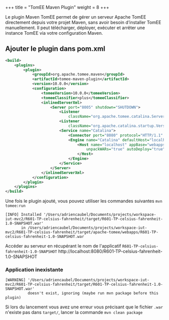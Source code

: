 +++
title = "TomEE Maven Plugin"
weight = 8
+++

Le plugin Maven TomEE permet de gérer un serveur Apache TomEE directement depuis votre projet Maven, sans avoir besoin d’installer TomEE manuellement. Il peut télécharger, déployer, exécuter et arrêter une instance TomEE via votre configuration Maven.

## Ajouter le plugin dans pom.xml

```xml
<build>
    <plugins>
        <plugin>
            <groupId>org.apache.tomee.maven</groupId>
            <artifactId>tomee-maven-plugin</artifactId>
            <version>10.0.0</version>
            <configuration>
                <tomeeVersion>10.0.0</tomeeVersion>
                <tomeeClassifier>plus</tomeeClassifier>
                <inlinedServerXml>
                    <Server port="8005" shutdown="SHUTDOWN">
                        <Listener
                            className="org.apache.tomee.catalina.ServerListener" />
                        <Listener
                            className="org.apache.catalina.startup.VersionLoggerListener" />
                        <Service name="Catalina">
                            <Connector port="8080" protocol="HTTP/1.1" />
                            <Engine name="Catalina" defaultHost="localhost">
                                <Host name="localhost" appBase="webapps"
                                    unpackWARs="true" autoDeploy="true">
                                </Host>
                            </Engine>
                        </Service>
                    </Server>
                </inlinedServerXml>
            </configuration>
        </plugin>
    </plugins>
</build>
```

Une fois le plugin ajouté, vous pouvez utiliser les commandes suivantes `mvn tomee:run`

```
[INFO] Installed '/Users/adriencaubel/Documents/projects/workspace-iut-mvc2/R601-TP-celsius-fahrenheit/target/R601-TP-celsius-fahrenheit-1.0-SNAPSHOT.war' 
       in /Users/adriencaubel/Documents/projects/workspace-iut-mvc2/R601-TP-celsius-fahrenheit/target/apache-tomee/webapps/R601-TP-celsius-fahrenheit-1.0-SNAPSHOT.war

```

Accéder au serveur en récupérant le nom de l'applicatif `R601-TP-celsius-fahrenheit-1.0-SNAPSHOT` http://localhost:8080/R601-TP-celsius-fahrenheit-1.0-SNAPSHOT

### Application inexistante

```
[WARNING] '/Users/adriencaubel/Documents/projects/workspace-iut-mvc2/R601-TP-celsius-fahrenheit/target/R601-TP-celsius-fahrenheit-1.0-SNAPSHOT.war' 
          doesn't exist, ignoring (maybe run mvn package before this plugin)
```

Si lors du lancement vous avez une erreur vous précisant que le fichier `.war` n'existe pas dans `target/`, lancer la commande `mvn clean package`